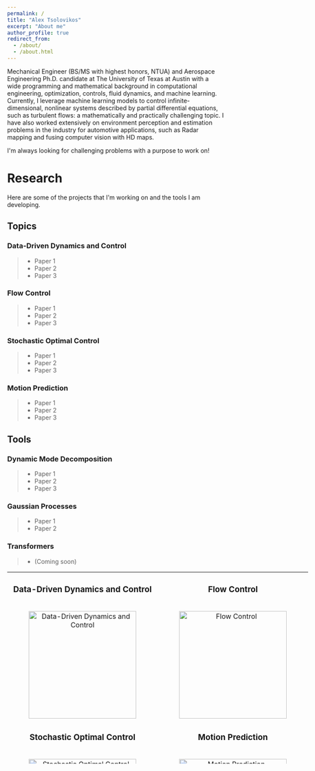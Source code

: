 ```yaml
---
permalink: /
title: "Alex Tsolovikos"
excerpt: "About me"
author_profile: true
redirect_from: 
  - /about/
  - /about.html
---
```


Mechanical Engineer (BS/MS with highest honors, NTUA) and Aerospace Engineering Ph.D. candidate at The University of Texas at Austin with a wide programming and mathematical background in computational engineering, optimization, controls, fluid dynamics, and machine learning. Currently, I leverage machine learning models to control infinite-dimensional, nonlinear systems described by partial differential equations, such as turbulent flows: a mathematically and practically challenging topic. I have also worked extensively on environment perception and estimation problems in the industry for automotive applications, such as Radar mapping and fusing computer vision with HD maps.

I'm always looking for challenging problems with a purpose to work on!


# Research

Here are some of the projects that I'm working on and the tools I am developing.

## Topics


### Data-Driven Dynamics and Control
> - Paper 1
> - Paper 2
> - Paper 3

### Flow Control
> - Paper 1
> - Paper 2
> - Paper 3

### Stochastic Optimal Control
> - Paper 1
> - Paper 2
> - Paper 3

### Motion Prediction
> - Paper 1
> - Paper 2
> - Paper 3


## Tools


### Dynamic Mode Decomposition
> - Paper 1
> - Paper 2
> - Paper 3

### Gaussian Processes
> - Paper 1
> - Paper 2

### Transformers
> - (Coming soon)


<table style="width: 700px; height: 446px; margin-left: auto; margin-right: auto; border: 0px solid black;">
<tbody>
<tr>
<td style="width: 350px; text-align: center;">
<h3>Data-Driven Dynamics and Control</h3>
<br /><img src="https://alextsolovikos.github.io/images/image-alignment-150x150.jpg" alt="Data-Driven Dynamics and Control" width="250"/></td>
<td style="width: 350px; text-align: center;">
<h3>Flow Control</h3>
<br /><img src="https://alextsolovikos.github.io/images/image-alignment-150x150.jpg" alt="Flow Control" width="250"/></td>
</tr>
<tr>
<td style="width: 350px; text-align: center;">
<h3>Stochastic Optimal Control</h3>
<br /><img src="https://alextsolovikos.github.io/docs/greedy_covariance_2d.png" alt="Stochastic Optimal Control" width="250"/></td>
<td style="width: 350px; text-align: center;">
<h3>Motion Prediction</h3>
<br /><img src="https://alextsolovikos.github.io/docs/transformer-example-prediction.png" alt="Motion Prediction" width="250"/></td>
</tr>
</tbody>
</table>

